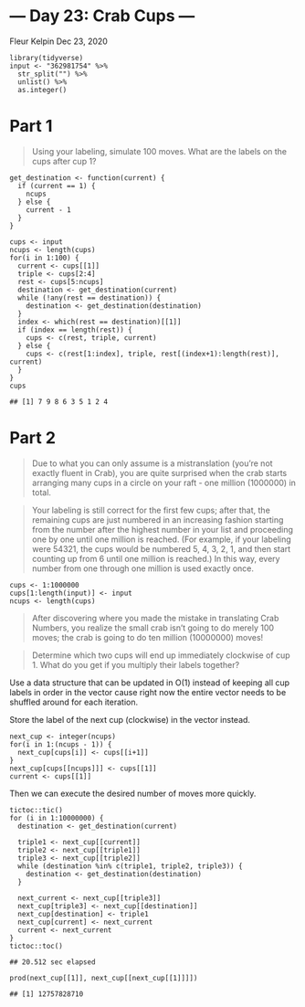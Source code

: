 — Day 23: Crab Cups —
================
Fleur Kelpin
Dec 23, 2020

    library(tidyverse)
    input <- "362981754" %>%
      str_split("") %>%
      unlist() %>%
      as.integer()

# Part 1

> Using your labeling, simulate 100 moves. What are the labels on the
> cups after cup 1?

    get_destination <- function(current) {
      if (current == 1) {
        ncups
      } else {
        current - 1
      }
    }

    cups <- input
    ncups <- length(cups)
    for(i in 1:100) {
      current <- cups[[1]]
      triple <- cups[2:4]
      rest <- cups[5:ncups]
      destination <- get_destination(current)
      while (!any(rest == destination)) {
        destination <- get_destination(destination)
      }
      index <- which(rest == destination)[[1]]
      if (index == length(rest)) {
        cups <- c(rest, triple, current)
      } else {
        cups <- c(rest[1:index], triple, rest[(index+1):length(rest)], current)
      }
    }
    cups

    ## [1] 7 9 8 6 3 5 1 2 4

# Part 2

> Due to what you can only assume is a mistranslation (you’re not
> exactly fluent in Crab), you are quite surprised when the crab starts
> arranging many cups in a circle on your raft - one million (1000000)
> in total.

> Your labeling is still correct for the first few cups; after that, the
> remaining cups are just numbered in an increasing fashion starting
> from the number after the highest number in your list and proceeding
> one by one until one million is reached. (For example, if your
> labeling were 54321, the cups would be numbered 5, 4, 3, 2, 1, and
> then start counting up from 6 until one million is reached.) In this
> way, every number from one through one million is used exactly once.

    cups <- 1:1000000
    cups[1:length(input)] <- input
    ncups <- length(cups)

> After discovering where you made the mistake in translating Crab
> Numbers, you realize the small crab isn’t going to do merely 100
> moves; the crab is going to do ten million (10000000) moves!

> Determine which two cups will end up immediately clockwise of cup 1.
> What do you get if you multiply their labels together?

Use a data structure that can be updated in O(1) instead of keeping all
cup labels in order in the vector cause right now the entire vector
needs to be shuffled around for each iteration.

Store the label of the next cup (clockwise) in the vector instead.

    next_cup <- integer(ncups)
    for(i in 1:(ncups - 1)) {
      next_cup[cups[i]] <- cups[[i+1]]
    }
    next_cup[cups[[ncups]]] <- cups[[1]]
    current <- cups[[1]]

Then we can execute the desired number of moves more quickly.

    tictoc::tic()
    for (i in 1:10000000) {
      destination <- get_destination(current)
      
      triple1 <- next_cup[[current]]
      triple2 <- next_cup[[triple1]]
      triple3 <- next_cup[[triple2]]
      while (destination %in% c(triple1, triple2, triple3)) {
        destination <- get_destination(destination)
      }
      
      next_current <- next_cup[[triple3]]
      next_cup[triple3] <- next_cup[[destination]]
      next_cup[destination] <- triple1
      next_cup[current] <- next_current
      current <- next_current
    }
    tictoc::toc()

    ## 20.512 sec elapsed

    prod(next_cup[[1]], next_cup[[next_cup[[1]]]])

    ## [1] 12757828710
